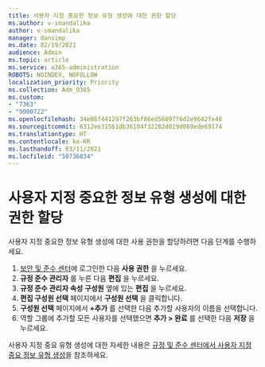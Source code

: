 ```yaml
---
title: 사용자 지정 중요한 정보 유형 생성에 대한 권한 할당
ms.author: v-smandalika
author: v-smandalika
manager: dansimp
ms.date: 02/19/2021
audience: Admin
ms.topic: article
ms.service: o365-administration
ROBOTS: NOINDEX, NOFOLLOW
localization_priority: Priority
ms.collection: Adm_O365
ms.custom:
- "7363"
- "9000722"
ms.openlocfilehash: 34e86f441297f263bf86ed56097f6d2e9642fe48
ms.sourcegitcommit: 6312ee31561db36104f32282d019d069ede69174
ms.translationtype: HT
ms.contentlocale: ko-KR
ms.lasthandoff: 03/11/2021
ms.locfileid: "50736834"
---
```

# <a name="assign-permissions-for-custom-sensitive-information-type-creation"></a>사용자 지정 중요한 정보 유형 생성에 대한 권한 할당

사용자 지정 중요한 정보 유형 생성에 대한 사용 권한을 할당하려면 다음 단계를 수행하세요.

1. [보안 및 준수 센터](https://sip.protection.office.com/)에 로그인한 다음 **사용 권한** 을 누르세요.
2. **규정 준수 관리자** 를 누른 다음 **편집** 을 누르세요.
3. **규정 준수 관리자 속성** **구성원** 옆에 있는 **편집** 을 누르세요.
4. **편집 구성원 선택** 페이지에서 **구성원 선택** 을 클릭합니다.
5. **구성원 선택** 페이지에서 **+추가** 를 선택한 다음 추가할 사용자의 이름을 선택합니다.
6. 역할 그룹에 추가할 모든 사용자를 선택했으면 **추가 > 완료** 를 선택한 다음 **저장** 을 누르세요.

사용자 지정 중요 유형 생성에 대한 자세한 내용은 [규정 및 준수 센터에서 사용자 지정 중요 정보 유형 생성](https://docs.microsoft.com/microsoft-365/compliance/create-a-custom-sensitive-information-type)을 참조하세요.